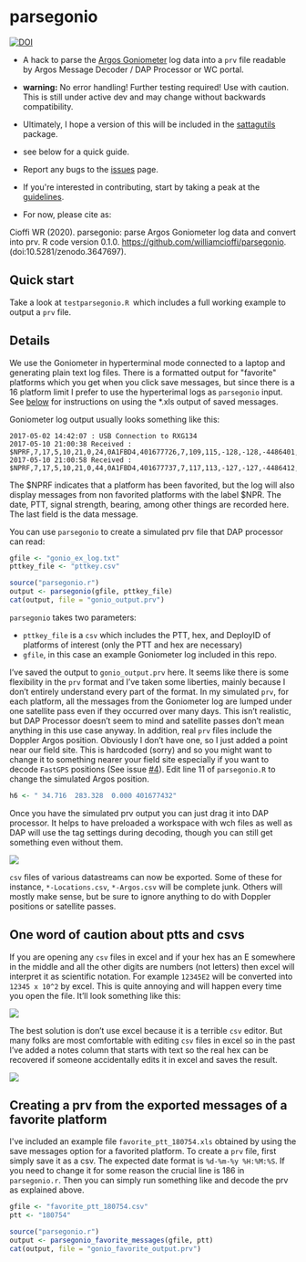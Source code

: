 # parsegonio
[![DOI](https://zenodo.org/badge/122348759.svg)](https://zenodo.org/badge/latestdoi/122348759)

* A hack to parse the [Argos Goniometer](https://www.clsamerica.com/argos-goniometer) log data into a `prv` file readable by Argos Message Decoder / DAP Processor or WC portal.

* **warning:** No error handling! Further testing required! Use with caution. This is still under active dev and may change without backwards compatibility. 

* Ultimately, I hope a version of this will be included in the [sattagutils](https://github.com/williamcioffi/sattagutils) package.

* see below for a quick guide.

* Report any bugs to the [issues](https://github.com/williamcioffi/parsegonio/issues) page. 

* If you're interested in contributing, start by taking a peak at the [guidelines](CONTRIBUTING.md).

* For now, please cite as:

Cioffi WR (2020). parsegonio: parse Argos Goniometer log data and convert into prv. R code version 0.1.0. https://github.com/williamcioffi/parsegonio. (doi:10.5281/zenodo.3647697).

## Quick start

Take a look at `testparsegonio.R `which includes a full working example to output a `prv` file.

## Details

We use the Goniometer in hyperterminal mode connected to a laptop and generating plain text log files. There is a formatted output for "favorite" platforms which you get when you click save messages, but since there is a 16 platform limit I prefer to use the hyperterimal logs as `parsegonio` input. See [below](#creating-a-prv-from-the-exported-messages-of-a-favorite-platform) for instructions on using the \*.xls output of saved messages.

Goniometer log output usually looks something like this:

```
2017-05-02 14:42:07 : USB Connection to RXG134
2017-05-10 21:00:38 Received : $NPRF,7,17,5,10,21,0,24,0A1FBD4,401677726,7,109,115,-128,-128,-4486401,2133099,10,192,D4049D095018019931F7F4B00960508485440003B6567FC0*46
2017-05-10 21:00:58 Received : $NPRF,7,17,5,10,21,0,44,0A1FBD4,401677737,7,117,113,-127,-127,-4486412,2133177,2,192,D4040555502CF64C3207F4A009605084854000027FC00000*01
```

The $NPRF indicates that a platform has been favorited, but the log will also display messages from non favorited platforms with the label $NPR. The date, PTT, signal strength, bearing, among other things are recorded here. The last field is the data message.

You can use `parsegonio` to create a simulated prv file that DAP processor can read:

```r
gfile <- "gonio_ex_log.txt"
pttkey_file <- "pttkey.csv"

source("parsegonio.r")
output <- parsegonio(gfile, pttkey_file)
cat(output, file = "gonio_output.prv")
```

`parsegonio` takes two parameters: 
- `pttkey_file` is a `csv` which includes the PTT, hex, and DeployID of platforms of interest (only the PTT and hex are necessary)
- `gfile`, in this case an example Goniometer log included in this repo.

I’ve saved the output to `gonio_output.prv` here. It seems like there is some flexibility in the `prv` format and I’ve taken some liberties, mainly because I don’t entirely understand every part of the format. In my simulated `prv`, for each platform, all the messages from the Goniometer log are lumped under one satellite pass even if they occurred over many days. This isn’t realistic, but DAP Processor doesn’t seem to mind and satellite passes don’t mean anything in this use case anyway. In addition, real `prv` files include the Doppler Argos position. Obviously I don’t have one, so I just added a point near our field site. This is hardcoded (sorry) and so you might want to change it to something nearer your field site especially if you want to decode `FastGPS` positions (See issue [#4](https://github.com/williamcioffi/parsegonio/issues/4)). Edit line 11 of `parsegonio.R` to change the simulated Argos position.

```r
h6 <- " 34.716  283.328  0.000 401677432"
```

Once you have the simulated prv output you can just drag it into DAP processor. It helps to have preloaded a workspace with wch files as well as DAP will use the tag settings during decoding, though you can still get something even without them.

![](docs/images/dap_ex.png)

`csv` files of various datastreams can now be exported. Some of these for instance, `*-Locations.csv`, `*-Argos.csv` will be complete junk. Others will mostly make sense, but be sure to ignore anything to do with Doppler positions or satellite passes.

## One word of caution about ptts and csvs

If you are opening any `csv` files in excel and if your hex has an E somewhere in the middle and all the other digits are numbers (not letters) then excel will interpret it as scientific notation. For example `12345E2` will be converted into `12345 x 10^2` by excel. This is quite annoying and will happen every time you open the file. It’ll look something like this:

![](docs/images/badhex.png)

The best solution is don’t use excel because it is a terrible `csv` editor. But many folks are most comfortable with editing `csv` files in excel so in the past I’ve added a notes column that starts with text so the real hex can be recovered if someone accidentally edits it in excel and saves the result.

![](docs/images/savedhex.png)

## Creating a prv from the exported messages of a favorite platform
I've included an example file `favorite_ptt_180754.xls` obtained by using the save messages option for a favorited platform. To create a `prv` file, first simply save it as a csv. The expected date format is `%d-%m-%y %H:%M:%S`. If you need to change it for some reason the crucial line is 186 in `parsegonio.r`. Then you can simply run something like and decode the prv as explained above.

```r
gfile <- "favorite_ptt_180754.csv"
ptt <- "180754"

source("parsegonio.r")
output <- parsegonio_favorite_messages(gfile, ptt)
cat(output, file = "gonio_favorite_output.prv")
```

